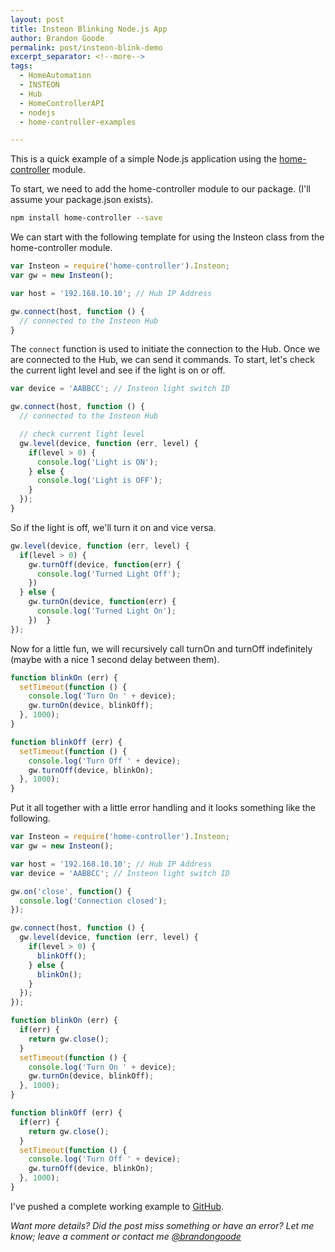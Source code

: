 ```yaml
---
layout: post
title: Insteon Blinking Node.js App
author: Brandon Goode
permalink: post/insteon-blink-demo
excerpt_separator: <!--more-->
tags:
  - HomeAutomation
  - INSTEON
  - Hub
  - HomeControllerAPI
  - nodejs
  - home-controller-examples

---
```


This is a quick example of a simple Node.js application using the [home-controller](https://github.com/automategreen/home-controller) module.

To start, we need to add the home-controller module to our package. (I'll assume your package.json exists).

```sh
npm install home-controller --save
```

We can start with the following template for using the Insteon class from the home-controller module.

```js
var Insteon = require('home-controller').Insteon;
var gw = new Insteon();

var host = '192.168.10.10'; // Hub IP Address

gw.connect(host, function () {
  // connected to the Insteon Hub
}
```

<!--more-->

The  `connect` function is used to initiate the connection to the Hub.  Once we are connected to the Hub, we can send it commands. To start, let's check the current light level and see if the light is on or off.

```js
var device = 'AABBCC'; // Insteon light switch ID

gw.connect(host, function () {
  // connected to the Insteon Hub

  // check current light level
  gw.level(device, function (err, level) {
    if(level > 0) {
      console.log('Light is ON');
    } else {
      console.log('Light is OFF');
    }
  });
}
```

So if the light is off, we'll turn it on and vice versa.

```js
gw.level(device, function (err, level) {
  if(level > 0) {
    gw.turnOff(device, function(err) {
      console.log('Turned Light Off');
    })
  } else {
    gw.turnOn(device, function(err) {
      console.log('Turned Light On');
    })  }
});
```

Now for a little fun,  we will recursively call turnOn and turnOff indefinitely (maybe with a nice 1 second delay between them).

```js
function blinkOn (err) {
  setTimeout(function () {
    console.log('Turn On ' + device);
    gw.turnOn(device, blinkOff);
  }, 1000);
}

function blinkOff (err) {
  setTimeout(function () {
    console.log('Turn Off ' + device);
    gw.turnOff(device, blinkOn);
  }, 1000);
}
```

Put it all together with a little error handling and it looks something like the following.

```js
var Insteon = require('home-controller').Insteon;
var gw = new Insteon();

var host = '192.168.10.10'; // Hub IP Address
var device = 'AABBCC'; // Insteon light switch ID

gw.on('close', function() {
  console.log('Connection closed');
});

gw.connect(host, function () {
  gw.level(device, function (err, level) {
    if(level > 0) {
      blinkOff();
    } else {
      blinkOn();
    }
  });
});

function blinkOn (err) {
  if(err) {
    return gw.close();
  }
  setTimeout(function () {
    console.log('Turn On ' + device);
    gw.turnOn(device, blinkOff);
  }, 1000);
}

function blinkOff (err) {
  if(err) {
    return gw.close();
  }
  setTimeout(function () {
    console.log('Turn Off ' + device);
    gw.turnOff(device, blinkOn);
  }, 1000);
}
```

I've pushed a complete working example to [GitHub](https://github.com/automategreen/blog-examples/tree/master/insteon-blink-demo).

*Want more details?  Did the post miss something or have an error?  Let me know; leave a comment or contact me [@brandongoode](https://twitter.com/brandongoode)*
